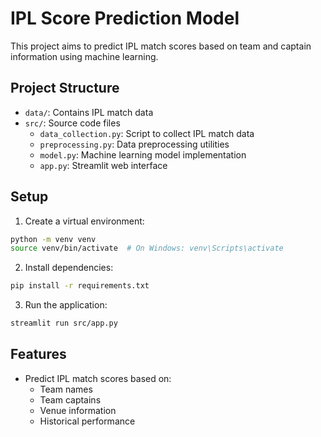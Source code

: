 # IPL Score Prediction Model

This project aims to predict IPL match scores based on team and captain information using machine learning.

## Project Structure
- `data/`: Contains IPL match data
- `src/`: Source code files
  - `data_collection.py`: Script to collect IPL match data
  - `preprocessing.py`: Data preprocessing utilities
  - `model.py`: Machine learning model implementation
  - `app.py`: Streamlit web interface

## Setup
1. Create a virtual environment:
```bash
python -m venv venv
source venv/bin/activate  # On Windows: venv\Scripts\activate
```

2. Install dependencies:
```bash
pip install -r requirements.txt
```

3. Run the application:
```bash
streamlit run src/app.py
```

## Features
- Predict IPL match scores based on:
  - Team names
  - Team captains
  - Venue information
  - Historical performance